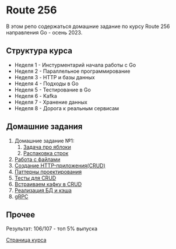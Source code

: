 # Route 256

В этом репо содержаться домашние задание по курсу Route 256 направления Go - осень 2023.

## Структура курса

- Неделя 1 - Инстурментарий начала работы с Go
- Неделя 2 - Параллельное программирование
- Неделя 3 - HTTP и базы данных
- Неделя 4 - Подходы в Go
- Неделя 5 - Тестирование в Go
- Неделя 6 - Kafka
- Неделя 7 - Хранение данных 
- Неделя 8 - Дорога к реальным сервисам

## Домашние задания

1. Домашние задание №1:
   1. [Задача про яблоки](https://github.com/proooooogiba/Route-256/tree/devtask/GOJHW-1-1)
   2. [Распаковка строк](https://github.com/proooooogiba/Route-256/tree/devtask/GOJHW-1-2)
2. [Работа с файлами](https://github.com/proooooogiba/Route-256/tree/devtask/GOJHW-2)
3. [Создание HTTP-приложения(CRUD)](https://github.com/proooooogiba/Route-256/tree/devtask/GOJHW-3)
4. [Паттерны проектирования](https://github.com/proooooogiba/Route-256/tree/devtask/GOJHW-4)
5. [Тесты для CRUD](https://github.com/proooooogiba/Route-256/tree/devtask/GOJHW-5)
6. [Встраиваем кафку в CRUD](https://github.com/proooooogiba/Route-256/tree/devtask/GOJHW-6)
7. [Реализация БД и кэша](https://github.com/proooooogiba/Route-256/tree/devtask/GOJHW-7)
8. [gRPC](https://github.com/proooooogiba/Route-256/tree/devtask/GOJHW-8)

## Прочее
Результат: 106/107 - топ 5% выпуска

[Страница курса](https://route256.ozon.ru/go-developer-junior)
